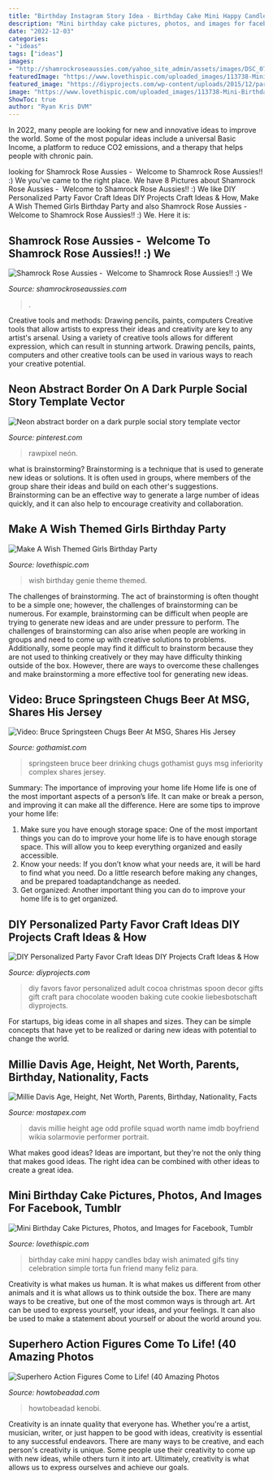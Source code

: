 ```yaml
---
title: "Birthday Instagram Story Idea - Birthday Cake Mini Happy Candles Bday Wish Animated Gifs Tiny Celebration Simple Torta Fun Friend Many Feliz Para"
description: "Mini birthday cake pictures, photos, and images for facebook, tumblr"
date: "2022-12-03"
categories:
- "ideas"
tags: ["ideas"]
images:
- "http://shamrockroseaussies.com/yahoo_site_admin/assets/images/DSC_0761.238211019_std.JPG"
featuredImage: "https://www.lovethispic.com/uploaded_images/113738-Mini-Birthday-Cake.gif?1"
featured_image: "https://diyprojects.com/wp-content/uploads/2015/12/partfavors07.jpg"
image: "https://www.lovethispic.com/uploaded_images/113738-Mini-Birthday-Cake.gif?1"
ShowToc: true
author: "Ryan Kris DVM"
---
```



In 2022, many people are looking for new and innovative ideas to improve the world. Some of the most popular ideas include a universal Basic Income, a platform to reduce CO2 emissions, and a therapy that helps people with chronic pain.

	

		
looking for Shamrock Rose Aussies - ﻿﻿﻿ Welcome to Shamrock Rose Aussies!! :) We you've came to the right place. We have 8 Pictures about Shamrock Rose Aussies - ﻿﻿﻿ Welcome to Shamrock Rose Aussies!! :) We like DIY Personalized Party Favor Craft Ideas DIY Projects Craft Ideas &amp; How, Make A Wish Themed Girls Birthday Party and also Shamrock Rose Aussies - ﻿﻿﻿ Welcome to Shamrock Rose Aussies!! :) We. Here it is:
		
    
## Shamrock Rose Aussies - ﻿﻿﻿ Welcome To Shamrock Rose Aussies!! :) We

<img loading=lazy src="http://shamrockroseaussies.com/yahoo_site_admin/assets/images/DSC_0761.238211019_std.JPG" onerror="this.onerror=null;this.src='https://tse3.mm.bing.net/th?id=OIP.t8pn0-FnxAD9DWiRM-LbngHaE-&amp;pid=15.1';" alt="Shamrock Rose Aussies - ﻿﻿﻿ Welcome to Shamrock Rose Aussies!! :) We">

_Source: shamrockroseaussies.com_

>. 

	

Creative tools and methods: Drawing pencils, paints, computers
Creative tools that allow artists to express their ideas and creativity are key to any artist's arsenal. Using a variety of creative tools allows for different expression, which can result in stunning artwork. Drawing pencils, paints, computers and other creative tools can be used in various ways to reach your creative potential.

    
## Neon Abstract Border On A Dark Purple Social Story Template Vector

<img loading=lazy src="https://i.pinimg.com/736x/67/3a/da/673adad41eb353dc32b06f52004e1457.jpg" onerror="this.onerror=null;this.src='https://tse4.mm.bing.net/th?id=OIP.zkF08m7wbI13wovR9-sQxgHaNJ&amp;pid=15.1';" alt="Neon abstract border on a dark purple social story template vector">

_Source: pinterest.com_

>rawpixel neón. 

	

what is brainstorming?
Brainstorming is a technique that is used to generate new ideas or solutions. It is often used in groups, where members of the group share their ideas and build on each other's suggestions. Brainstorming can be an effective way to generate a large number of ideas quickly, and it can also help to encourage creativity and collaboration.

    
## Make A Wish Themed Girls Birthday Party

<img loading=lazy src="https://www.lovethispic.com/uploaded_images/blogs/36-1406475123-4-3.jpeg" onerror="this.onerror=null;this.src='https://tse4.mm.bing.net/th?id=OIP.oraTEXKTmPm3SBs4XT0_TwHaLJ&amp;pid=15.1';" alt="Make A Wish Themed Girls Birthday Party">

_Source: lovethispic.com_

>wish birthday genie theme themed. 

	

The challenges of brainstorming.
The act of brainstorming is often thought to be a simple one; however, the challenges of brainstorming can be numerous. For example, brainstorming can be difficult when people are trying to generate new ideas and are under pressure to perform. The challenges of brainstorming can also arise when people are working in groups and need to come up with creative solutions to problems. Additionally, some people may find it difficult to brainstorm because they are not used to thinking creatively or they may have difficulty thinking outside of the box. However, there are ways to overcome these challenges and make brainstorming a more effective tool for generating new ideas.

    
## Video: Bruce Springsteen Chugs Beer At MSG, Shares His Jersey

<img loading=lazy src="http://gothamist.com/assets_c/2012/04/2012_02_brucebeer1-thumb-640xauto-706235.jpg" onerror="this.onerror=null;this.src='https://tse3.mm.bing.net/th?id=OIP.Di2joEb7w-6ZHyY_xaTpggHaEm&amp;pid=15.1';" alt="Video: Bruce Springsteen Chugs Beer At MSG, Shares His Jersey">

_Source: gothamist.com_

>springsteen bruce beer drinking chugs gothamist guys msg inferiority complex shares jersey. 

	

Summary: The importance of improving your home life
Home life is one of the most important aspects of a person’s life. It can make or break a person, and improving it can make all the difference. Here are some tips to improve your home life: 
1. Make sure you have enough storage space: One of the most important things you can do to improve your home life is to have enough storage space. This will allow you to keep everything organized and easily accessible. 
2. Know your needs: If you don’t know what your needs are, it will be hard to find what you need. Do a little research before making any changes, and be prepared toadaptandchange as needed. 
3. Get organized: Another important thing you can do to improve your home life is to get organized.

    
## DIY Personalized Party Favor Craft Ideas DIY Projects Craft Ideas &amp; How

<img loading=lazy src="https://diyprojects.com/wp-content/uploads/2015/12/partfavors07.jpg" onerror="this.onerror=null;this.src='https://tse3.mm.bing.net/th?id=OIP.WtrdPkr2T3-BXN7TD8KPOwHaLC&amp;pid=15.1';" alt="DIY Personalized Party Favor Craft Ideas DIY Projects Craft Ideas &amp; How">

_Source: diyprojects.com_

>diy favors favor personalized adult cocoa christmas spoon decor gifts gift craft para chocolate wooden baking cute cookie liebesbotschaft diyprojects. 

	

For startups, big ideas come in all shapes and sizes. They can be simple concepts that have yet to be realized or daring new ideas with potential to change the world.

    
## Millie Davis Age, Height, Net Worth, Parents, Birthday, Nationality, Facts

<img loading=lazy src="https://www.mostapex.com/wp-content/uploads/2019/03/Millie-Davis-Pics-683x1024.jpg" onerror="this.onerror=null;this.src='https://tse2.mm.bing.net/th?id=OIP.HT6L6OeHQihE8e1I6tjpYwHaLG&amp;pid=15.1';" alt="Millie Davis Age, Height, Net Worth, Parents, Birthday, Nationality, Facts">

_Source: mostapex.com_

>davis millie height age odd profile squad worth name imdb boyfriend wikia solarmovie performer portrait. 

	

What makes good ideas?
Ideas are important, but they're not the only thing that makes good ideas. The right idea can be combined with other ideas to create a great idea.

    
## Mini Birthday Cake Pictures, Photos, And Images For Facebook, Tumblr

<img loading=lazy src="https://www.lovethispic.com/uploaded_images/113738-Mini-Birthday-Cake.gif?1" onerror="this.onerror=null;this.src='https://tse1.mm.bing.net/th?id=OIP.gBDp8nlUzV-N72vMP1ip-QHaLG&amp;pid=15.1';" alt="Mini Birthday Cake Pictures, Photos, and Images for Facebook, Tumblr">

_Source: lovethispic.com_

>birthday cake mini happy candles bday wish animated gifs tiny celebration simple torta fun friend many feliz para. 

	

Creativity is what makes us human. It is what makes us different from other animals and it is what allows us to think outside the box. There are many ways to be creative, but one of the most common ways is through art. Art can be used to express yourself, your ideas, and your feelings. It can also be used to make a statement about yourself or about the world around you.

    
## Superhero Action Figures Come To Life! (40 Amazing Photos

<img loading=lazy src="https://www.howtobeadad.com/wp-content/uploads/2017/02/actionfigurephotos-22.jpg" onerror="this.onerror=null;this.src='https://tse3.mm.bing.net/th?id=OIP.6NAafgZd7TbLBZhVa1HBsgHaLN&amp;pid=15.1';" alt="Superhero Action Figures Come to Life! (40 Amazing Photos">

_Source: howtobeadad.com_

>howtobeadad kenobi. 

	

Creativity is an innate quality that everyone has. Whether you're a artist, musician, writer, or just happen to be good with ideas, creativity is essential to any successful endeavors. There are many ways to be creative, and each person's creativity is unique. Some people use their creativity to come up with new ideas, while others turn it into art. Ultimately, creativity is what allows us to express ourselves and achieve our goals.

